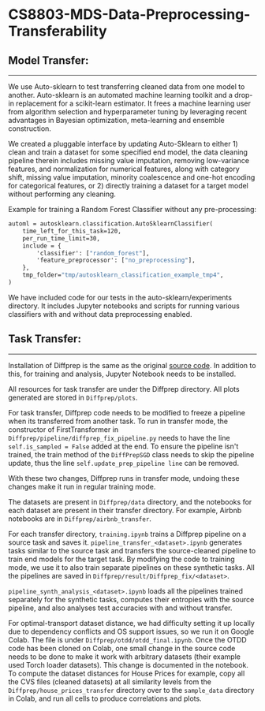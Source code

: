# CS8803-MDS-Data-Preprocessing-Transferability


## Model Transfer:
---
We use Auto-sklearn to test transferring cleaned data from one model to another. Auto-sklearn is an automated machine learning toolkit and a drop-in replacement for a scikit-learn estimator. It frees a machine learning user from algorithm selection and hyperparameter tuning by leveraging recent advantages in Bayesian optimization, meta-learning and ensemble construction.

We created a pluggable interface by updating Auto-Sklearn to either 1) clean and train a dataset for some specified end model, the data cleaning pipeline therein includes missing value imputation, removing low-variance features, and normalization for numerical features, along with category shift, missing value imputation, minority coalescence and one-hot encoding for categorical features, or 2) directly training a dataset for a target model without performing any cleaning.

Example for training a Random Forest Classifier without any pre-processing:

```bat
automl = autosklearn.classification.AutoSklearnClassifier(
    time_left_for_this_task=120,
    per_run_time_limit=30,
    include = {
        'classifier': ["random_forest"],
        'feature_preprocessor': ["no_preprocessing"],
    },
    tmp_folder="tmp/autosklearn_classification_example_tmp4",
)
```

We have included code for our tests in the auto-sklearn/experiments directory. It includes Jupyter notebooks and scripts for running various classifiers with and without data preprocessing enabled. 


## Task Transfer:
---

Installation of Diffprep is the same as the original [source code](https://github.com/chu-data-lab/DiffPrep). In addition to this, for training and analysis, Jupyter Notebook needs to be installed.

All resources for task transfer are under the Diffprep directory. All plots generated are stored in `Diffprep/plots`.

For task transfer, Diffprep code needs to be modified to freeze a pipeline when its transferred from another task. To run in transfer mode, the constructor of FirstTransformer in `Diffprep/pipeline/diffprep_fix_pipeline.py` needs to have the line `self.is_sampled = False` added at the end. To ensure the pipeline isn't trained, the train method of the `DiffPrepSGD` class needs to skip the pipeline update, thus the line `self.update_prep_pipeline line` can be removed.

With these two changes, Diffprep runs in transfer mode, undoing these changes make it run in regular training mode.

The datasets are present in `Diffprep/data` directory, and the notebooks for each dataset are present in their transfer directory. For example, Airbnb notebooks are in `Diffprep/airbnb_transfer`.

For each transfer directory, `training.ipynb` trains a Diffprep pipeline on a source task and saves it. `pipeline_transfer_<dataset>.ipynb` generates tasks similar to the source task and transfers the source-cleaned pipeline to train end models for the target task. By modifying the code to training mode, we use it to also train separate pipelines on these synthetic tasks. All the pipelines are saved in `Diffprep/result/Diffprep_fix/<dataset>`.

`pipeline_synth_analysis_<dataset>.ipynb` loads all the pipelines trained separately for the synthetic tasks, computes their entropies with the source pipeline, and also analyses test accuracies with and without transfer.

For optimal-transport dataset distance, we had difficulty setting it up locally due to dependency conflicts and OS support issues, so we run it on Google Colab. The file is under `Diffprep/otdd/otdd_final.ipynb`. Once the OTDD code has been cloned on Colab, one small change in the source code needs to be done to make it work with arbitrary datasets (their example used Torch loader datasets). This change is documented in the notebook. To compute the dataset distances for House Prices for example, copy all the CVS files (cleaned datasets) at all similarity levels from the `Diffprep/house_prices_transfer` directory over to the `sample_data` directory in Colab, and run all cells to produce correlations and plots. 